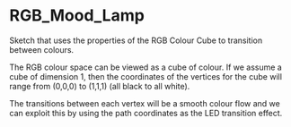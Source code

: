 # RGB_Mood_Lamp

Sketch that uses the properties of the RGB Colour Cube to transition between colours.

The RGB colour space can be viewed as a cube of colour. If we assume a cube of dimension 1, then the coordinates of the vertices for the cube will range from (0,0,0) to (1,1,1) (all black to all white).

The transitions between each vertex will be a smooth colour flow and we can exploit this by using the path coordinates as the LED transition effect.